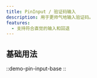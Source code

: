 ```yaml
---
title: PinInput / 验证码输入
description: 用于更帅气地输入验证码。
features:
  - 支持符合直觉的输入和回退
---
```


## 基础用法

::demo-pin-input-base
::

